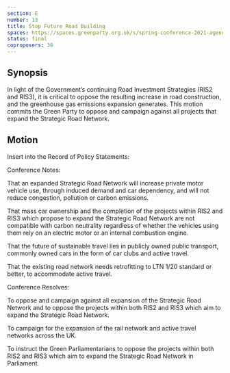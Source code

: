 ```yaml
---
section: E
number: 13
title: Stop Future Road Building
spaces: https://spaces.greenparty.org.uk/s/spring-conference-2021-agenda-forum2/?contentId=78603
status: final
coproposers: 36
---
```

## Synopsis

In light of the Government’s continuing Road Investment Strategies (RIS2 and RIS3), it is critical to oppose the resulting increase in road construction, and the greenhouse gas emissions expansion generates. This motion commits the Green Party to oppose and campaign against all projects that expand the Strategic Road Network.

## Motion

Insert into the Record of Policy Statements:

Conference Notes:

That an expanded Strategic Road Network will increase private motor vehicle use, through induced demand and car dependency, and will not reduce congestion, pollution or carbon emissions.

That mass car ownership and the completion of the projects within RIS2 and RIS3 which propose to expand the Strategic Road Network are not compatible with carbon neutrality regardless of whether the vehicles using them rely on an electric motor or an internal combustion engine.

That the future of sustainable travel lies in publicly owned public transport, commonly owned cars in the form of car clubs and active travel.

That the existing road network needs retrofitting to LTN 1/20 standard or better, to accommodate active travel.

Conference Resolves:

To oppose and campaign against all expansion of the Strategic Road Network and to oppose the projects within both RIS2 and RIS3 which aim to expand the Strategic Road Network.

To campaign for the expansion of the rail network and active travel networks across the UK.

To instruct the Green Parliamentarians to oppose the projects within both RIS2 and RIS3 which aim to expand the Strategic Road Network in Parliament.
